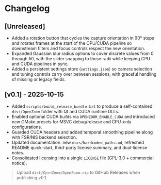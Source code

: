 # Changelog

## [Unreleased]
- Added a rotation button that cycles the capture orientation in 90° steps and rotates frames at the start of the CPU/CUDA pipeline so downstream filters and focus controls respect the new orientation.
- Expanded Gaussian blur radius options to cover discrete values from 0 through 50, with the slider snapping to those radii while keeping CPU and CUDA pipelines in sync.
- Added a persistent settings store (`settings.json`) so camera selection and tuning controls carry over between sessions, with graceful handling of missing or legacy fields.

## [v0.1] - 2025-10-15
- Added `scripts/build_release_bundle.bat` to produce a self-contained `dist/OpenZoom` folder with Qt and CUDA runtime DLLs.
- Enabled optional CUDA builds via `OPENZOOM_ENABLE_CUDA` and introduced new CMake presets for MSVC debug/release and CPU-only configurations.
- Guarded CUDA headers and added temporal smoothing pipeline along with FSR/NIS backend selection.
- Updated documentation: new `docs/hardcoded_paths.md`, refreshed README quick-start, third-party license summary, and dual-license notes.
- Consolidated licensing into a single `LICENSE` file (GPL-3.0 + commercial notice).

> Upload `dist/OpenZoom/OpenZoom.zip` to GitHub Releases when publishing v0.1.
